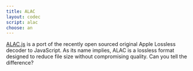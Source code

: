 ```yaml
---
title: ALAC
layout: codec
script: alac
choose: an
---
```


[ALAC.js](http://github.com/audicogs/alac.js) is a port of the recently open sourced original Apple Lossless decoder to JavaScript.
As its name implies, ALAC is a lossless format designed to reduce file size without compromising quality.
Can you tell the difference?

